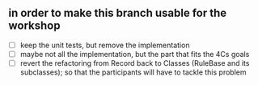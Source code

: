 ## in order to make this branch usable for the workshop


- [ ] keep the unit tests, but remove the implementation
- [ ] maybe not all the implementation, but the part that fits the 4Cs goals
- [ ] revert the refactoring from Record back to Classes (RuleBase and its subclasses); so that the participants will have to tackle this problem
